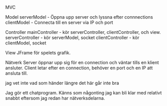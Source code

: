 MVC

Model 
serverModel - Öppna upp server och lyssna efter connnections
clientModel - Connecta till en server via IP och port


Controller
mainController - kör serverController, clientController, och view. 
serverController - kör serverModel, socket
clientController - kör clientModel, socket


View
JFrame för spelets grafik. 

Nätverk 
Server öppnar upp sig för en connection och väntar tills en klient ansluter.
Client letar efter en connection, behöver en port och en IP att ansluta till. 

jag vet inte vad som händer längre det här går inte bra

Jag gör ett chatprogram. Känns som någonting jag kan bli klar med relativt snabbt eftersom jag redan har nätverksdelarna. 
    